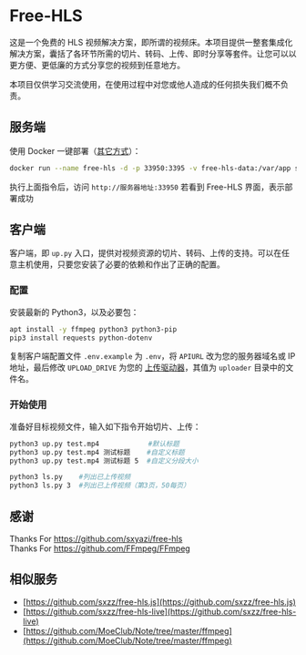 # Free-HLS

这是一个免费的 HLS 视频解决方案，即所谓的视频床。本项目提供一整套集成化解决方案，囊括了各环节所需的切片、转码、上传、即时分享等套件。让您可以以更方便、更低廉的方式分享您的视频到任意地方。

本项目仅供学习交流使用，在使用过程中对您或他人造成的任何损失我们概不负责。

## 服务端

使用 Docker 一键部署（[其它方式](/docs/server-deployment.md)）：

```bash
docker run --name free-hls -d -p 33950:3395 -v free-hls-data:/var/app sxyazi/free-hls
```

执行上面指令后，访问 `http://服务器地址:33950` 若看到 Free-HLS 界面，表示部署成功

## 客户端

客户端，即 `up.py` 入口，提供对视频资源的切片、转码、上传的支持。可以在任意主机使用，只要您安装了必要的依赖和作出了正确的配置。

### 配置

安装最新的 Python3，以及必要包：

```bash
apt install -y ffmpeg python3 python3-pip
pip3 install requests python-dotenv
```

复制客户端配置文件 `.env.example` 为 `.env`，将 `APIURL` 改为您的服务器域名或 IP 地址，最后修改 `UPLOAD_DRIVE` 为您的 [上传驱动器](https://github.com/sxyazi/free-hls/wiki/%E4%B8%8A%E4%BC%A0%E9%A9%B1%E5%8A%A8%E5%99%A8)，其值为 `uploader` 目录中的文件名。

### 开始使用

准备好目标视频文件，输入如下指令开始切片、上传：

```bash
python3 up.py test.mp4            #默认标题
python3 up.py test.mp4 测试标题    #自定义标题
python3 up.py test.mp4 测试标题 5  #自定义分段大小

python3 ls.py    #列出已上传视频
python3 ls.py 3  #列出已上传视频（第3页，50每页）
```

## 感谢
Thanks For https://github.com/sxyazi/free-hls
<br>
Thanks For https://github.com/FFmpeg/FFmpeg

## 相似服务

- [https://github.com/sxzz/free-hls.js](https://github.com/sxzz/free-hls.js)
- [https://github.com/sxzz/free-hls-live](https://github.com/sxzz/free-hls-live)
- [https://github.com/MoeClub/Note/tree/master/ffmpeg](https://github.com/MoeClub/Note/tree/master/ffmpeg)

